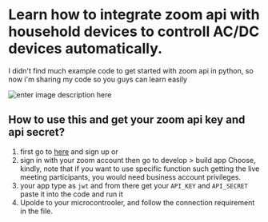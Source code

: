 # Learn how to integrate zoom api with household devices to controll AC/DC devices automatically. 

I didn't find much example code to get started with zoom api in python, so now i'm sharing my code so you guys can learn easily

![enter image description here](https://i.imgflip.com/3bp4vk.jpg)

## How to use this and get your zoom api key and api secret?

 1. first go to [here](https://marketplace.zoom.us/)  and sign up or
 2. sign in with your zoom account then go to develop > build app Choose, kindly, note that if you want to use specific function such getting the live meeting participants, you would need business account privileges.
 3. your app type as `jwt` and from there get your `API_KEY` and `API_SECRET` paste it into the code and run it
 4. Upolde to your microcontrooler, and follow the connection requirement in the file.

